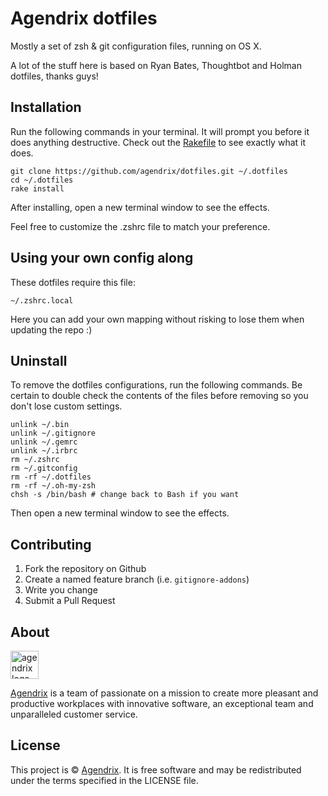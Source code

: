 Agendrix dotfiles
===

Mostly a set of zsh & git configuration files, running on OS X.

A lot of the stuff here is based on Ryan Bates, Thoughtbot and Holman dotfiles, thanks guys!

## Installation

Run the following commands in your terminal. It will prompt you before it does anything destructive. Check out the [Rakefile](https://github.com/ryanb/dotfiles/blob/custom-bash-zsh/Rakefile) to see exactly what it does.

```
git clone https://github.com/agendrix/dotfiles.git ~/.dotfiles
cd ~/.dotfiles
rake install
```

After installing, open a new terminal window to see the effects.

Feel free to customize the .zshrc file to match your preference.

## Using your own config along

These dotfiles require this file:

```
~/.zshrc.local
```

Here you can add your own mapping without risking to lose them when updating the repo :)

## Uninstall

To remove the dotfiles configurations, run the following commands. Be certain to double check the contents of the files before removing so you don't lose custom settings.

```
unlink ~/.bin
unlink ~/.gitignore
unlink ~/.gemrc
unlink ~/.irbrc
rm ~/.zshrc
rm ~/.gitconfig
rm -rf ~/.dotfiles
rm -rf ~/.oh-my-zsh
chsh -s /bin/bash # change back to Bash if you want
```

Then open a new terminal window to see the effects.

## Contributing

1. Fork the repository on Github
2. Create a named feature branch (i.e. `gitignore-addons`)
3. Write you change
4. Submit a Pull Request

## About

<img src="https://user-images.githubusercontent.com/25696312/72089341-dde0a300-32d9-11ea-818d-3f27de8b12e5.png" alt="agendrix logo" height="45">

[Agendrix](http://www.agendrix.com) is a team of passionate on a mission to create more pleasant and productive workplaces with innovative software, an exceptional team and unparalleled customer service.

## License

This project is © [Agendrix](http://www.agendrix.com). It is free software and may be redistributed under the terms specified in the LICENSE file.
